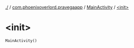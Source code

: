 [./](../../index.md) / [com.phoenixoverlord.pravegaapp](../index.md) / [MainActivity](index.md) / [&lt;init&gt;](./-init-.md)

# &lt;init&gt;

`MainActivity()`